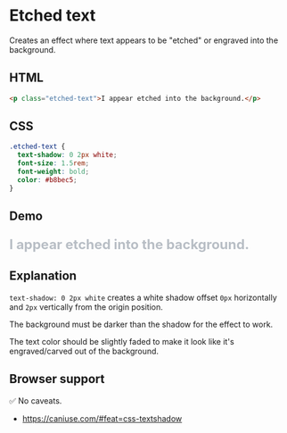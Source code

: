 # Etched text

Creates an effect where text appears to be "etched" or engraved into the background.

## HTML

```html
<p class="etched-text">I appear etched into the background.</p>
```

## CSS

```css
.etched-text {
  text-shadow: 0 2px white;
  font-size: 1.5rem;
  font-weight: bold;
  color: #b8bec5;
}
```

## Demo

<div class="snippet-demo">
  <p class="snippet-demo__etched-text">I appear etched into the background.</p>
</div>

<style>
.snippet-demo__etched-text {
  font-size: 1.5rem;
  font-weight: bold;
  color: #b8bec5;
  text-shadow: 0 2px 0 white;
}
</style>

## Explanation

`text-shadow: 0 2px white` creates a white shadow offset `0px` horizontally and `2px` vertically
from the origin position.

The background must be darker than the shadow for the effect to work.

The text color should be slightly faded to make it look like it's engraved/carved out
of the background.

## Browser support

<span class="snippet__support-note">✅ No caveats.</span>

* https://caniuse.com/#feat=css-textshadow

<!-- tags: visual -->
